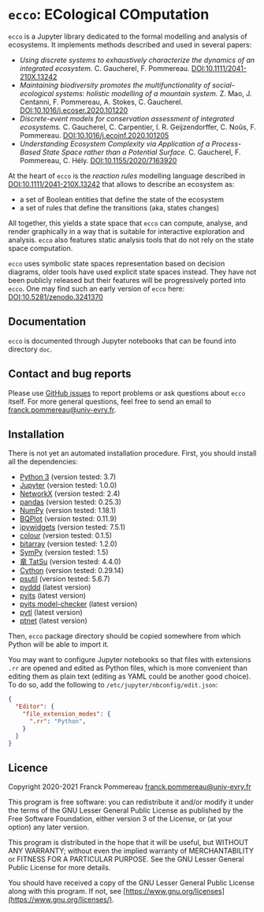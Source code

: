 # `ecco`: ECological COmputation

`ecco` is a Jupyter library dedicated to the formal modelling and analysis of ecosystems.
It implements methods described and used in several papers:

 * _Using discrete systems to exhaustively characterize the dynamics of an integrated
   ecosystem._
   C. Gaucherel, F. Pommereau.
   [DOI:10.1111/2041-210X.13242](https://doi.org/10.1111/2041-210X.13242)
 * _Maintaining biodiversity promotes the multifunctionality of social-ecological
   systems: holistic modelling of a mountain system._
   Z. Mao, J. Centanni, F. Pommereau, A. Stokes, C. Gaucherel.
   [DOI:10.1016/j.ecoser.2020.101220](https://doi.org/10.1016/j.ecoser.2020.101220)
 * _Discrete-event models for conservation assessment of integrated ecosystems._
   C. Gaucherel, C. Carpentier, I. R. Geijzendorffer, C. Noûs, F. Pommereau.
   [DOI:10.1016/j.ecoinf.2020.101205](https://doi.org/10.1016/j.ecoinf.2020.101205)
 * _Understanding Ecosystem Complexity via Application of a Process-Based State Space
   rather than a Potential Surface._
   C. Gaucherel, F. Pommereau, C. Hély.
   [DOI:10.1155/2020/7163920](https://doi.org/10.1155/2020/7163920)
   
At the heart of `ecco` is the _reaction rules_ modelling language described in [DOI:10.1111/2041-210X.13242](https://doi.org/10.1111/2041-210X.13242) that allows to describe an ecosystem as:

 * a set of Boolean entities that define the state of the ecosystem
 * a set of rules that define the transitions (aka, states changes)

All together, this yields a state space that `ecco` can compute, analyse, and render graphically in a way that is suitable for interactive exploration and analysis.
`ecco` also features static analysis tools that do not rely on the state space computation.

`ecco` uses symbolic state spaces representation based on decision diagrams, older tools have used explicit state spaces instead.
They have not been publicly released but their features will be progressively ported into `ecco`.
One may find such an early version of `ecco` here: [DOI:10.5281/zenodo.3241370](https://doi.org/10.5281/zenodo.3241370)

## Documentation

`ecco` is documented through Jupyter notebooks that can be found into directory `doc`.

## Contact and bug reports

Please use [GitHub issues](https://github.com/fpom/ecco/issues) to report problems or ask questions about `ecco` itself.
For more general questions, feel free to send an email to <franck.pommereau@univ-evry.fr>.

## Installation

There is not yet an automated installation procedure.
First, you should install all the dependencies:

 * [Python 3](https://www.python.org/) (version tested: 3.7)
 * [Jupyter](https://pypi.org/project/jupyter/) (version tested: 1.0.0)
 * [NetworkX](https://pypi.org/project/networkx/) (version tested: 2.4)
 * [pandas](https://pypi.org/project/pandas/) (version tested: 0.25.3)
 * [NumPy](https://pypi.org/project/numpy/) (version tested: 1.18.1)
 * [BQPlot](https://pypi.org/project/bqplot/) (version tested: 0.11.9)
 * [ipywidgets](https://pypi.org/project/ipywidgets/) (version tested: 7.5.1)
 * [colour](https://pypi.org/project/colour/) (version tested: 0.1.5)
 * [bitarray](https://pypi.org/project/bitarray/) (version tested: 1.2.0)
 * [SymPy](https://pypi.org/project/sympy/) (version tested: 1.5)
 * [竜 TatSu](https://pypi.org/project/TatSu/) (version tested: 4.4.0)
 * [Cython](https://pypi.org/project/Cython/) (version tested: 0.29.14)
 * [psutil](https://pypi.org/project/psutil/) (version tested: 5.6.7)
 * [pyddd](https://github.com/fpom/pyddd) (latest version)
 * [pyits](https://github.com/fpom/pyits) (latest version)
 * [pyits model-checker](https://forge.ibisc.univ-evry.fr/cthomas/pyits_model_checker) (latest version)
 * [pytl](https://github.com/fpom/pytl) (latest version)
 * [ptnet](https://github.com/fpom/cunf-ptnet-py3) (latest version)

Then, `ecco` package directory should be copied somewhere from which Python will be able to import it.

You may want to configure Jupyter notebooks so that files with extensions `.rr` are opened and edited as Python files, which is more convenient than editing them as plain text (editing as YAML could be another good choice).
To do so, add the following to `/etc/jupyter/nbconfig/edit.json`:

```json
{
  "Editor": {
    "file_extension_modes": {
      ".rr": "Python",
    }
  }
}
```

## Licence

Copyright 2020-2021 Franck Pommereau <franck.pommereau@univ-evry.fr>

This program is free software: you can redistribute it and/or modify it under the terms of the GNU Lesser General Public License as published by the Free Software Foundation, either version 3 of the License, or (at your option) any later version.

This program is distributed in the hope that it will be useful, but WITHOUT ANY WARRANTY; without even the implied warranty of MERCHANTABILITY or FITNESS FOR A PARTICULAR PURPOSE.
See the GNU Lesser General Public License for more details.

You should have received a copy of the GNU Lesser General Public License along with this program.  If not, see [https://www.gnu.org/licenses](https://www.gnu.org/licenses/).
